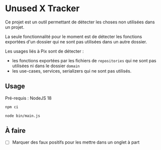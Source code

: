 # Unused X Tracker

Ce projet est un outil permettant de détecter les choses non utilisées dans un projet.

La seule fonctionnalité pour le moment est de détecter les fonctions exportées d'un dossier qui ne sont pas utilisées
dans un autre dossier.

Les usages liés à Pix sont de détecter :
- les fonctions exportées par les fichiers de `repositories` qui ne sont pas utilisées
ni dans le dossier `domain`
- les use-cases, services, serializers qui ne sont pas utilisés.

## Usage

Pré-requis : NodeJS 18

```bash
npm ci
```

```
node bin/main.js 
```

## À faire

- [ ] Marquer des faux positifs pour les mettre dans un onglet à part